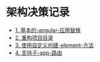 # 架构决策记录

* [1. 基本的-angular-应用替换](0001-基本的-angular-应用替换.md)
* [2. 重构项目目录](0002-重构项目目录.md)
* [3. 使用自定义创建-element-方法](0003-使用自定义创建-element-方法.md)
* [4. 支持子-app-路由](0004-支持子-app-路由.md)